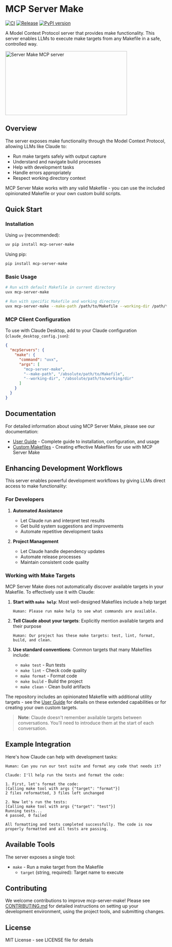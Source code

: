 # MCP Server Make

[![CI](https://github.com/wrale/mcp-server-make/actions/workflows/ci.yml/badge.svg)](https://github.com/wrale/mcp-server-make/actions/workflows/ci.yml)
[![Release](https://github.com/wrale/mcp-server-make/actions/workflows/release.yml/badge.svg)](https://github.com/wrale/mcp-server-make/actions/workflows/release.yml)
[![PyPI version](https://badge.fury.io/py/mcp-server-make.svg)](https://badge.fury.io/py/mcp-server-make)

A Model Context Protocol server that provides make functionality. This server enables LLMs to execute make targets from any Makefile in a safe, controlled way.

<a href="https://glama.ai/mcp/servers/g8rwy0077w">
  <img width="380" height="200" src="https://glama.ai/mcp/servers/g8rwy0077w/badge" alt="Server Make MCP server" />
</a>

## Overview

The server exposes make functionality through the Model Context Protocol, allowing LLMs like Claude to:
- Run make targets safely with output capture
- Understand and navigate build processes
- Help with development tasks
- Handle errors appropriately
- Respect working directory context

MCP Server Make works with any valid Makefile - you can use the included opinionated Makefile or your own custom build scripts.

## Quick Start

### Installation

Using `uv` (recommended):
```bash
uv pip install mcp-server-make
```

Using pip:
```bash
pip install mcp-server-make
```

### Basic Usage
```bash
# Run with default Makefile in current directory
uvx mcp-server-make

# Run with specific Makefile and working directory
uvx mcp-server-make --make-path /path/to/Makefile --working-dir /path/to/working/dir
```

### MCP Client Configuration 

To use with Claude Desktop, add to your Claude configuration (`claude_desktop_config.json`):

```json
{
  "mcpServers": {
    "make": {
      "command": "uvx",
      "args": [
        "mcp-server-make",
        "--make-path", "/absolute/path/to/Makefile",
        "--working-dir", "/absolute/path/to/working/dir"
      ]
    }
  }
}
```

## Documentation

For detailed information about using MCP Server Make, please see our documentation:

- [User Guide](docs/user_guide.md) - Complete guide to installation, configuration, and usage
- [Custom Makefiles](docs/custom_makefiles.md) - Creating effective Makefiles for use with MCP Server Make

## Enhancing Development Workflows

This server enables powerful development workflows by giving LLMs direct access to make functionality:

### For Developers

1. **Automated Assistance**
   - Let Claude run and interpret test results 
   - Get build system suggestions and improvements
   - Automate repetitive development tasks

2. **Project Management**
   - Let Claude handle dependency updates
   - Automate release processes
   - Maintain consistent code quality

### Working with Make Targets

MCP Server Make does not automatically discover available targets in your Makefile. To effectively use it with Claude:

1. **Start with `make help`**: Most well-designed Makefiles include a help target

   ```
   Human: Please run make help to see what commands are available.
   ```

2. **Tell Claude about your targets**: Explicitly mention available targets and their purpose

   ```
   Human: Our project has these make targets: test, lint, format, build, and clean.
   ```

3. **Use standard conventions**: Common targets that many Makefiles include:

   - `make test` - Run tests
   - `make lint` - Check code quality 
   - `make format` - Format code
   - `make build` - Build the project
   - `make clean` - Clean build artifacts

The repository includes an opinionated Makefile with additional utility targets - see the [User Guide](docs/user_guide.md) for details on these extended capabilities or for creating your own custom targets.

> **Note**: Claude doesn't remember available targets between conversations. You'll need to introduce them at the start of each conversation.

## Example Integration

Here's how Claude can help with development tasks:

```
Human: Can you run our test suite and format any code that needs it?

Claude: I'll help run the tests and format the code:

1. First, let's format the code:
[Calling make tool with args {"target": "format"}]
2 files reformatted, 3 files left unchanged

2. Now let's run the tests:
[Calling make tool with args {"target": "test"}]
Running tests...
4 passed, 0 failed

All formatting and tests completed successfully. The code is now properly formatted and all tests are passing.
```

## Available Tools

The server exposes a single tool:

- `make` - Run a make target from the Makefile
    - `target` (string, required): Target name to execute

## Contributing

We welcome contributions to improve mcp-server-make! Please see [CONTRIBUTING.md](CONTRIBUTING.md) for detailed instructions on setting up your development environment, using the project tools, and submitting changes.

## License

MIT License - see LICENSE file for details